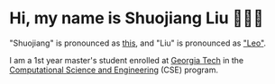 # Hi, my name is Shuojiang Liu 👋👋👋

"Shuojiang" is pronounced as [this](https://translate.google.com/translate_tts?ie=UTF-&&client=tw-ob&tl=zh-cn&q=%E6%9C%94%E6%B1%9F), and "Liu" is pronounced as ["Leo"](https://translate.google.com/translate_tts?ie=UTF-&&client=tw-ob&tl=zh-cn&q=%E5%88%98).

I am a 1st year master's student enrolled at [Georgia Tech](https://www.gatech.edu/) in the [Computational Science and Engineering](https://cse.gatech.edu/) (CSE) program.

<!---
LiuShuoJiang/LiuShuoJiang is a ✨ special ✨ repository because its `README.md` (this file) appears on your GitHub profile.
You can click the Preview link to take a look at your changes.
--->

